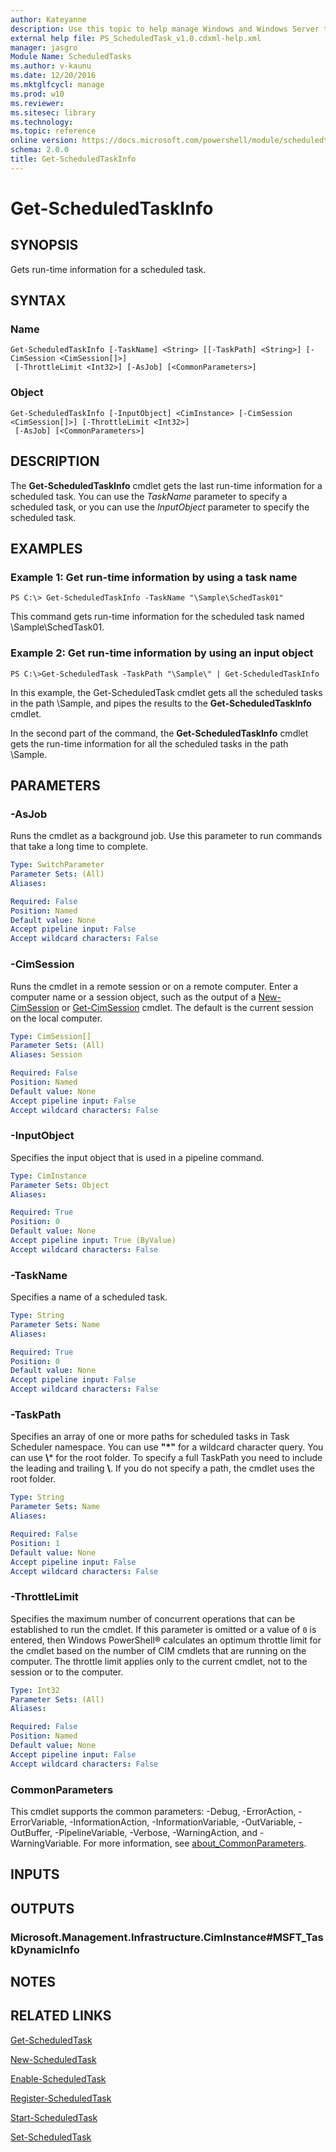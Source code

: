 ```yaml
---
author: Kateyanne
description: Use this topic to help manage Windows and Windows Server technologies with Windows PowerShell.
external help file: PS_ScheduledTask_v1.0.cdxml-help.xml
manager: jasgro
Module Name: ScheduledTasks
ms.author: v-kaunu
ms.date: 12/20/2016
ms.mktglfcycl: manage
ms.prod: w10
ms.reviewer: 
ms.sitesec: library
ms.technology: 
ms.topic: reference
online version: https://docs.microsoft.com/powershell/module/scheduledtasks/get-scheduledtaskinfo?view=windowsserver2022-ps&wt.mc_id=ps-gethelp
schema: 2.0.0
title: Get-ScheduledTaskInfo
---
```


# Get-ScheduledTaskInfo

## SYNOPSIS
Gets run-time information for a scheduled task.

## SYNTAX

### Name
```
Get-ScheduledTaskInfo [-TaskName] <String> [[-TaskPath] <String>] [-CimSession <CimSession[]>]
 [-ThrottleLimit <Int32>] [-AsJob] [<CommonParameters>]
```

### Object
```
Get-ScheduledTaskInfo [-InputObject] <CimInstance> [-CimSession <CimSession[]>] [-ThrottleLimit <Int32>]
 [-AsJob] [<CommonParameters>]
```

## DESCRIPTION
The **Get-ScheduledTaskInfo** cmdlet gets the last run-time information for a scheduled task.
You can use the *TaskName* parameter to specify a scheduled task, or you can use the *InputObject* parameter to specify the scheduled task.

## EXAMPLES

### Example 1: Get run-time information by using a task name
```
PS C:\> Get-ScheduledTaskInfo -TaskName "\Sample\SchedTask01"
```

This command gets run-time information for the scheduled task named \Sample\SchedTask01.

### Example 2: Get run-time information by using an input object
```
PS C:\>Get-ScheduledTask -TaskPath "\Sample\" | Get-ScheduledTaskInfo
```

In this example, the Get-ScheduledTask cmdlet gets all the scheduled tasks in the path \Sample\, and pipes the results to the **Get-ScheduledTaskInfo** cmdlet.

In the second part of the command, the **Get-ScheduledTaskInfo** cmdlet gets the run-time information for all the scheduled tasks in the path \Sample\.

## PARAMETERS

### -AsJob
Runs the cmdlet as a background job. Use this parameter to run commands that take a long time to complete.

```yaml
Type: SwitchParameter
Parameter Sets: (All)
Aliases:

Required: False
Position: Named
Default value: None
Accept pipeline input: False
Accept wildcard characters: False
```

### -CimSession
Runs the cmdlet in a remote session or on a remote computer.
Enter a computer name or a session object, such as the output of a [New-CimSession](https://go.microsoft.com/fwlink/p/?LinkId=227967) or [Get-CimSession](https://go.microsoft.com/fwlink/p/?LinkId=227966) cmdlet.
The default is the current session on the local computer.

```yaml
Type: CimSession[]
Parameter Sets: (All)
Aliases: Session

Required: False
Position: Named
Default value: None
Accept pipeline input: False
Accept wildcard characters: False
```

### -InputObject
Specifies the input object that is used in a pipeline command.

```yaml
Type: CimInstance
Parameter Sets: Object
Aliases:

Required: True
Position: 0
Default value: None
Accept pipeline input: True (ByValue)
Accept wildcard characters: False
```

### -TaskName
Specifies a name of a scheduled task.

```yaml
Type: String
Parameter Sets: Name
Aliases:

Required: True
Position: 0
Default value: None
Accept pipeline input: False
Accept wildcard characters: False
```

### -TaskPath
Specifies an array of one or more paths for scheduled tasks in Task Scheduler namespace. You can use **"*"** for a wildcard character query.
You can use **\\*** for the root folder. To specify a full TaskPath you need to include the leading and trailing **\\**.
If you do not specify a path, the cmdlet uses the root folder.

```yaml
Type: String
Parameter Sets: Name
Aliases:

Required: False
Position: 1
Default value: None
Accept pipeline input: False
Accept wildcard characters: False
```

### -ThrottleLimit
Specifies the maximum number of concurrent operations that can be established to run the cmdlet.
If this parameter is omitted or a value of `0` is entered, then Windows PowerShell® calculates an optimum throttle limit for the cmdlet based on the number of CIM cmdlets that are running on the computer.
The throttle limit applies only to the current cmdlet, not to the session or to the computer.

```yaml
Type: Int32
Parameter Sets: (All)
Aliases:

Required: False
Position: Named
Default value: None
Accept pipeline input: False
Accept wildcard characters: False
```

### CommonParameters
This cmdlet supports the common parameters: -Debug, -ErrorAction, -ErrorVariable, -InformationAction, -InformationVariable, -OutVariable, -OutBuffer, -PipelineVariable, -Verbose, -WarningAction, and -WarningVariable. For more information, see [about_CommonParameters](https://go.microsoft.com/fwlink/?LinkID=113216).

## INPUTS

## OUTPUTS

### Microsoft.Management.Infrastructure.CimInstance#MSFT_TaskDynamicInfo

## NOTES

## RELATED LINKS

[Get-ScheduledTask](./Get-ScheduledTask.md)

[New-ScheduledTask](./New-ScheduledTask.md)

[Enable-ScheduledTask](./Enable-ScheduledTask.md)

[Register-ScheduledTask](./Register-ScheduledTask.md)

[Start-ScheduledTask](./Start-ScheduledTask.md)

[Set-ScheduledTask](./Set-ScheduledTask.md)

